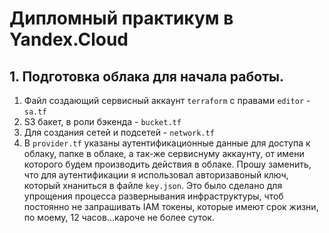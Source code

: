 # Дипломный практикум в Yandex.Cloud

## 1. Подготовка облака для начала работы.

1. Файл создающий сервисный аккаунт ``terraform`` c правами ``editor`` - ``sa.tf``
2. S3 бакет, в роли бэкенда - ``bucket.tf``
3. Для создания сетей и подсетей - ``network.tf``
4. В ``provider.tf`` указаны аутентификационные данные для доступа к облаку, папке в облаке, а так-же сервиснуму аккаунту, от имени которого будем производить действия в облаке. Прошу заменить, что для аутентификации я использовал авторизавоный ключ, который хнаниться в файле ``key.json``. Это было сделано для упрощения процесса развернывания инфраструктуры, чтоб постоянно не запрашивать IAM токены, которые имеют срок жизни, по моему, 12 часов...кароче не более суток.
